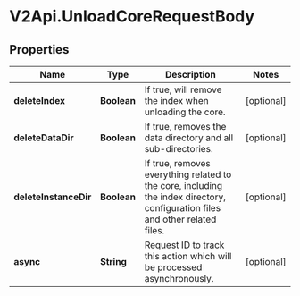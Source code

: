 # V2Api.UnloadCoreRequestBody

## Properties

Name | Type | Description | Notes
------------ | ------------- | ------------- | -------------
**deleteIndex** | **Boolean** | If true, will remove the index when unloading the core. | [optional] 
**deleteDataDir** | **Boolean** | If true, removes the data directory and all sub-directories. | [optional] 
**deleteInstanceDir** | **Boolean** | If true, removes everything related to the core, including the index directory, configuration files and other related files. | [optional] 
**async** | **String** | Request ID to track this action which will be processed asynchronously. | [optional] 


